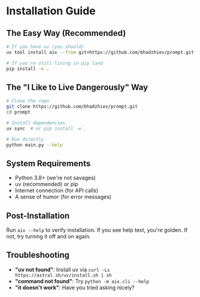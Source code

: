 # Installation Guide

## The Easy Way (Recommended)

```bash
# If you have uv (you should)
uv tool install aix --from git+https://github.com/bhadzhiev/prompt.git

# If you're still living in pip land
pip install -e .
```

## The "I Like to Live Dangerously" Way

```bash
# Clone the repo
git clone https://github.com/bhadzhiev/prompt.git
cd prompt

# Install dependencies
uv sync  # or pip install -e .

# Run directly
python main.py --help
```

## System Requirements

- Python 3.8+ (we're not savages)
- uv (recommended) or pip
- Internet connection (for API calls)
- A sense of humor (for error messages)

## Post-Installation

Run `aix --help` to verify installation. If you see help text, you're golden. If not, try turning it off and on again.

## Troubleshooting

- **"uv not found"**: Install uv via `curl -Ls https://astral.sh/uv/install.sh | sh`
- **"command not found"**: Try `python -m aix.cli --help`
- **"it doesn't work"**: Have you tried asking nicely?